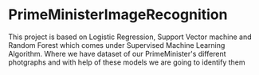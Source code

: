 <h1>PrimeMinisterImageRecognition</h1>
This project is based on Logistic Regression, Support Vector machine and Random Forest which comes under Supervised Machine Learning Algorithm. 
Where we have dataset of our PrimeMinister's different photgraphs and with help of these models we are going to identify them
